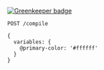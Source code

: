 
[![Greenkeeper badge](https://badges.greenkeeper.io/ant-design/antd-theme.svg)](https://greenkeeper.io/)

```
POST /compile

{
  variables: {
    @primary-color: '#ffffff'
  }
}
```
